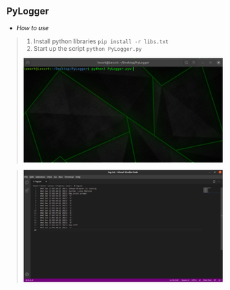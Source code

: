 <h2><strong>PyLogger</strong></h2>

- *How to use*

>1.  Install python libraries `pip install -r libs.txt`
>2.  Start up the script `python PyLogger.py` 
>
>  <img src="pic.png">

>  <img src="log.png">
